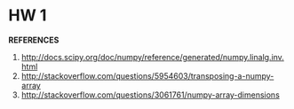 HW 1
======

**REFERENCES**
1. http://docs.scipy.org/doc/numpy/reference/generated/numpy.linalg.inv.html
2. http://stackoverflow.com/questions/5954603/transposing-a-numpy-array
3. http://stackoverflow.com/questions/3061761/numpy-array-dimensions
